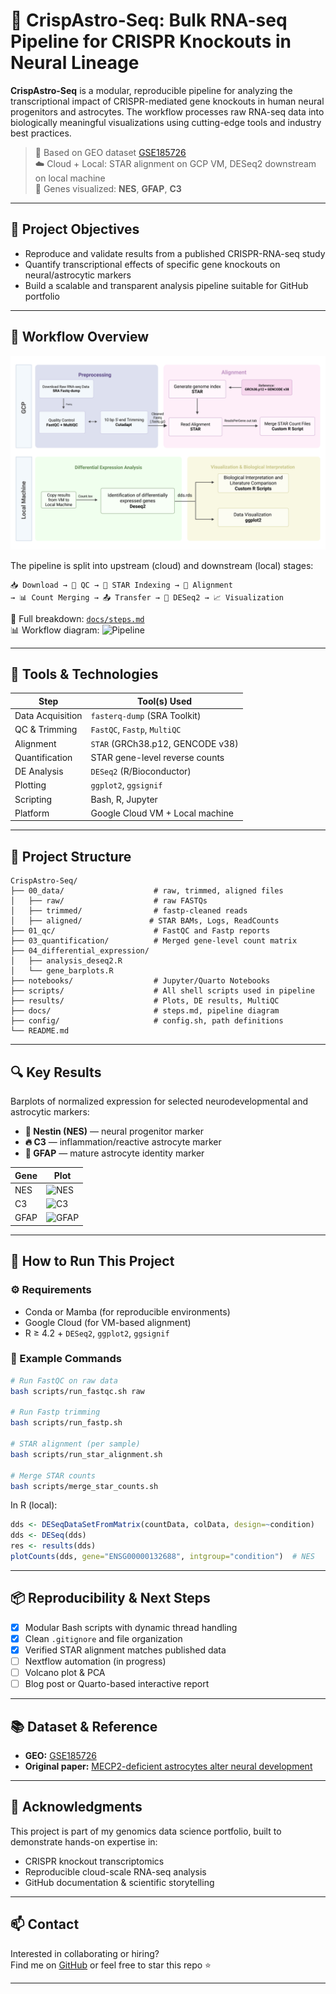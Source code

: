 # 🧠 CrispAstro-Seq: Bulk RNA-seq Pipeline for CRISPR Knockouts in Neural Lineage

**CrispAstro-Seq** is a modular, reproducible pipeline for analyzing the transcriptional impact of CRISPR-mediated gene knockouts in human neural progenitors and astrocytes. The workflow processes raw RNA-seq data into biologically meaningful visualizations using cutting-edge tools and industry best practices.

> 📍 Based on GEO dataset [GSE185726](https://www.ncbi.nlm.nih.gov/geo/query/acc.cgi?acc=GSE185726)  
> ☁️ Cloud + Local: STAR alignment on GCP VM, DESeq2 downstream on local machine  
> 🧬 Genes visualized: **NES**, **GFAP**, **C3**

---

## 🎯 Project Objectives

- Reproduce and validate results from a published CRISPR-RNA-seq study
- Quantify transcriptional effects of specific gene knockouts on neural/astrocytic markers
- Build a scalable and transparent analysis pipeline suitable for GitHub portfolio

---

## 🧬 Workflow Overview

<p align="center">
  <img src="documentation/CrispAstro-seq-Flowchart.png" alt="CrispAstro-Seq Flowchart" width="600">
</p>

The pipeline is split into upstream (cloud) and downstream (local) stages:

```
📥 Download → 🧼 QC → 🧬 STAR Indexing → 🧲 Alignment
→ 📊 Count Merging → 📤 Transfer → 🧮 DESeq2 → 📈 Visualization
```

📄 Full breakdown: [`docs/steps.md`](docs/steps.md)  
📊 Workflow diagram: ![Pipeline](docs/crispastro_seq_pipeline.png)

---

## 🧪 Tools & Technologies

| Step                 | Tool(s) Used                        |
|----------------------|-------------------------------------|
| Data Acquisition     | `fasterq-dump` (SRA Toolkit)        |
| QC & Trimming        | `FastQC`, `Fastp`, `MultiQC`        |
| Alignment            | `STAR` (GRCh38.p12, GENCODE v38)    |
| Quantification       | STAR gene-level reverse counts      |
| DE Analysis          | `DESeq2` (R/Bioconductor)           |
| Plotting             | `ggplot2`, `ggsignif`               |
| Scripting            | Bash, R, Jupyter                    |
| Platform             | Google Cloud VM + Local machine     |

---

## 📁 Project Structure

```
CrispAstro-Seq/
├── 00_data/                    # raw, trimmed, aligned files
│   ├── raw/                    # raw FASTQs
│   ├── trimmed/                # fastp-cleaned reads
│   ├── aligned/               # STAR BAMs, Logs, ReadCounts
├── 01_qc/                      # FastQC and Fastp reports
├── 03_quantification/          # Merged gene-level count matrix
├── 04_differential_expression/
│   ├── analysis_deseq2.R
│   └── gene_barplots.R
├── notebooks/                  # Jupyter/Quarto Notebooks
├── scripts/                    # All shell scripts used in pipeline
├── results/                    # Plots, DE results, MultiQC
├── docs/                       # steps.md, pipeline diagram
├── config/                     # config.sh, path definitions
└── README.md
```

---

## 🔍 Key Results

Barplots of normalized expression for selected neurodevelopmental and astrocytic markers:

- **🧬 Nestin (NES)** — neural progenitor marker  
- **🔥 C3** — inflammation/reactive astrocyte marker  
- **🌟 GFAP** — mature astrocyte identity marker

| Gene  | Plot |
|-------|------|
| NES   | ![NES](results/plots/nes_barplot.png) |
| C3    | ![C3](results/plots/c3_barplot.png)   |
| GFAP  | ![GFAP](results/plots/gfap_barplot.png) |

---

## 🚀 How to Run This Project

### ⚙️ Requirements

- Conda or Mamba (for reproducible environments)
- Google Cloud (for VM-based alignment)
- R ≥ 4.2 + `DESeq2`, `ggplot2`, `ggsignif`

### 🧪 Example Commands

```bash
# Run FastQC on raw data
bash scripts/run_fastqc.sh raw

# Run Fastp trimming
bash scripts/run_fastp.sh

# STAR alignment (per sample)
bash scripts/run_star_alignment.sh

# Merge STAR counts
bash scripts/merge_star_counts.sh
```

In R (local):

```r
dds <- DESeqDataSetFromMatrix(countData, colData, design=~condition)
dds <- DESeq(dds)
res <- results(dds)
plotCounts(dds, gene="ENSG00000132688", intgroup="condition")  # NES
```

---

## 📦 Reproducibility & Next Steps

- [x] Modular Bash scripts with dynamic thread handling  
- [x] Clean `.gitignore` and file organization  
- [x] Verified STAR alignment matches published data  
- [ ] Nextflow automation (in progress)  
- [ ] Volcano plot & PCA  
- [ ] Blog post or Quarto-based interactive report

---

## 📚 Dataset & Reference

- **GEO:** [GSE185726](https://www.ncbi.nlm.nih.gov/geo/query/acc.cgi?acc=GSE185726)  
- **Original paper:** [MECP2-deficient astrocytes alter neural development](#)

---

## 🤝 Acknowledgments

This project is part of my genomics data science portfolio, built to demonstrate hands-on expertise in:

- CRISPR knockout transcriptomics
- Reproducible cloud-scale RNA-seq analysis
- GitHub documentation & scientific storytelling

---

## 📫 Contact

Interested in collaborating or hiring?  
Find me on [GitHub](https://github.com/layanomics) or feel free to star this repo ⭐

---
